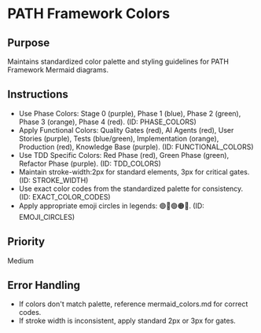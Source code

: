 # PATH Framework Colors

## Purpose
Maintains standardized color palette and styling guidelines for PATH Framework Mermaid diagrams.

## Instructions
- Use Phase Colors: Stage 0 (purple), Phase 1 (blue), Phase 2 (green), Phase 3 (orange), Phase 4 (red). (ID: PHASE_COLORS)
- Apply Functional Colors: Quality Gates (red), AI Agents (red), User Stories (purple), Tests (blue/green), Implementation (orange), Production (red), Knowledge Base (purple). (ID: FUNCTIONAL_COLORS)
- Use TDD Specific Colors: Red Phase (red), Green Phase (green), Refactor Phase (purple). (ID: TDD_COLORS)
- Maintain stroke-width:2px for standard elements, 3px for critical gates. (ID: STROKE_WIDTH)
- Use exact color codes from the standardized palette for consistency. (ID: EXACT_COLOR_CODES)
- Apply appropriate emoji circles in legends: 🟣🔵🟢🟠🔴. (ID: EMOJI_CIRCLES)

## Priority
Medium

## Error Handling
- If colors don't match palette, reference mermaid_colors.md for correct codes.
- If stroke width is inconsistent, apply standard 2px or 3px for gates.